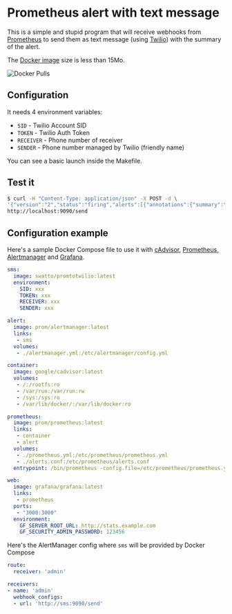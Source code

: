 # Prometheus alert with text message

This is a simple and stupid program that will receive webhooks from [Prometheus](https://prometheus.io/) to send them as text message (using [Twilio](https://www.twilio.com/)) with the summary of the alert.

The [Docker image](https://hub.docker.com/r/swatto/promtotwilio/) size is less than 15Mo.

![Docker Pulls](https://img.shields.io/docker/pulls/swatto/promtotwilio.svg?style=flat-square)

## Configuration

It needs 4 environment variables:

- `SID` - Twilio Account SID
- `TOKEN` - Twilio Auth Token
- `RECEIVER` - Phone number of receiver
- `SENDER` - Phone number managed by Twilio (friendly name)

You can see a basic launch inside the Makefile.

## Test it

```bash
$ curl -H "Content-Type: application/json" -X POST -d \
'{"version":"2","status":"firing","alerts":[{"annotations":{"summary":"Server down"},"startsAt":"2016-03-19T05:54:01Z"}]}' \
http://localhost:9090/send
```

## Configuration example

Here's a sample Docker Compose file to use it with [cAdvisor](https://github.com/google/cadvisor), [Prometheus](http://prometheus.io/), [Alertmanager](https://github.com/prometheus/alertmanager) and [Grafana](https://github.com/grafana/grafana).

```yml
sms:
  image: swatto/promtotwilio:latest
  environment:
    SID: xxx
    TOKEN: xxx
    RECEIVER: xxx
    SENDER: xxx

alert:
  image: prom/alertmanager:latest
  links:
   - sms
  volumes:
   - ./alertmanager.yml:/etc/alertmanager/config.yml

container:
  image: google/cadvisor:latest
  volumes:
   - /:/rootfs:ro
   - /var/run:/var/run:rw
   - /sys:/sys:ro
   - /var/lib/docker/:/var/lib/docker:ro

prometheus:
  image: prom/prometheus:latest
  links:
   - container
   - alert
  volumes:
   - ./prometheus.yml:/etc/prometheus/prometheus.yml
   - ./alerts.conf:/etc/prometheus/alerts.conf
  entrypoint: /bin/prometheus -config.file=/etc/prometheus/prometheus.yml -alertmanager.url=http://alert:9093

web:
  image: grafana/grafana:latest
  links:
   - prometheus
  ports:
   - "3000:3000"
  environment:
    GF_SERVER_ROOT_URL: http://stats.example.com
    GF_SECURITY_ADMIN_PASSWORD: 123456
```

Here's the AlertManager config where `sms` will be provided by Docker Compose

```yml
route:
  receiver: 'admin'

receivers:
- name: 'admin'
  webhook_configs:
  - url: 'http://sms:9090/send'
```
